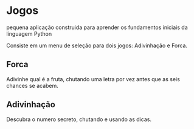 # Jogos 

pequena aplicação construida para aprender os fundamentos iniciais da linguagem Python

Consiste em um menu de seleção para dois jogos: Adivinhação e Forca.

## Forca
Adivinhe qual é a fruta, chutando uma letra por vez antes que as seis chances se acabem.

## Adivinhação
Descubra o numero secreto, chutando e usando as dicas. 
